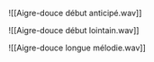 ![[Aigre-douce début anticipé.wav]]

![[Aigre-douce début lointain.wav]]

![[Aigre-douce longue mélodie.wav]]